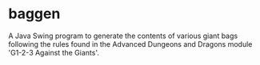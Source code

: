 # baggen
A Java Swing program to generate the contents of various giant bags following the rules found in the Advanced Dungeons and Dragons module 'G1-2-3 Against the Giants'.